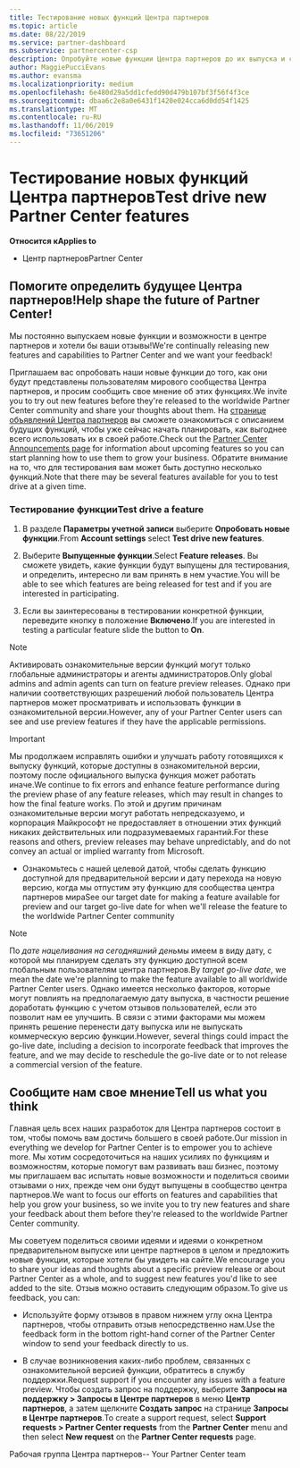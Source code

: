 ```yaml
---
title: Тестирование новых функций Центра партнеров
ms.topic: article
ms.date: 08/22/2019
ms.service: partner-dashboard
ms.subservice: partnercenter-csp
description: Опробуйте новые функции Центра партнеров до их выпуска и сообщите нам свое мнение. Помогите определить будущее Центра партнеров!
author: MaggiePucciEvans
ms.author: evansma
ms.localizationpriority: medium
ms.openlocfilehash: 6e480d29a5dd1cfedd90d479b107bf3f56f4f3ce
ms.sourcegitcommit: dbaa6c2e8a0e6431f1420e024cca6d0dd54f1425
ms.translationtype: MT
ms.contentlocale: ru-RU
ms.lasthandoff: 11/06/2019
ms.locfileid: "73651206"
---
```

# <a name="test-drive-new-partner-center-features"></a><span data-ttu-id="03973-104">Тестирование новых функций Центра партнеров</span><span class="sxs-lookup"><span data-stu-id="03973-104">Test drive new Partner Center features</span></span>

<span data-ttu-id="03973-105">**Относится к**</span><span class="sxs-lookup"><span data-stu-id="03973-105">**Applies to**</span></span>

- <span data-ttu-id="03973-106">Центр партнеров</span><span class="sxs-lookup"><span data-stu-id="03973-106">Partner Center</span></span>

## <a name="help-shape-the-future-of-partner-center"></a><span data-ttu-id="03973-107">Помогите определить будущее Центра партнеров!</span><span class="sxs-lookup"><span data-stu-id="03973-107">Help shape the future of Partner Center!</span></span>

<span data-ttu-id="03973-108">Мы постоянно выпускаем новые функции и возможности в центре партнеров и хотели бы ваши отзывы!</span><span class="sxs-lookup"><span data-stu-id="03973-108">We're continually releasing new features and capabilities to Partner Center and we want your feedback!</span></span> 

<span data-ttu-id="03973-109">Приглашаем вас опробовать наши новые функции до того, как они будут представлены пользователям мирового сообщества Центра партнеров, и просим сообщить свое мнение об этих функциях.</span><span class="sxs-lookup"><span data-stu-id="03973-109">We invite you to try out new features before they're released to the worldwide Partner Center community and share your thoughts about them.</span></span> <span data-ttu-id="03973-110">На [странице объявлений Центра партнеров](https://partnercenter.microsoft.com/pcv/announcements) вы сможете ознакомиться с описанием будущих функций, чтобы уже сейчас начать планировать, как выгоднее всего использовать их в своей работе.</span><span class="sxs-lookup"><span data-stu-id="03973-110">Check out the [Partner Center Announcements page](https://partnercenter.microsoft.com/pcv/announcements) for information about upcoming features so you can start planning how to use them to grow your business.</span></span> <span data-ttu-id="03973-111">Обратите внимание на то, что для тестирования вам может быть доступно несколько функций.</span><span class="sxs-lookup"><span data-stu-id="03973-111">Note that there may be several features available for you to test drive at a given time.</span></span>

### <a name="test-drive-a-feature"></a><span data-ttu-id="03973-112">Тестирование функции</span><span class="sxs-lookup"><span data-stu-id="03973-112">Test drive a feature</span></span>

1. <span data-ttu-id="03973-113">В разделе **Параметры учетной записи** выберите **Опробовать новые функции**.</span><span class="sxs-lookup"><span data-stu-id="03973-113">From **Account settings** select **Test drive new features**.</span></span>

2. <span data-ttu-id="03973-114">Выберите **Выпущенные функции**.</span><span class="sxs-lookup"><span data-stu-id="03973-114">Select **Feature releases**.</span></span> <span data-ttu-id="03973-115">Вы сможете увидеть, какие функции будут выпущены для тестирования, и определить, интересно ли вам принять в нем участие.</span><span class="sxs-lookup"><span data-stu-id="03973-115">You will be able to see which features are being released for test and if you are interested in participating.</span></span>

3. <span data-ttu-id="03973-116">Если вы заинтересованы в тестировании конкретной функции, переведите кнопку в положение **Включено**.</span><span class="sxs-lookup"><span data-stu-id="03973-116">If you are interested in testing a particular feature slide the button to **On**.</span></span> 

> [!NOTE]  
>  <span data-ttu-id="03973-117">Активировать ознакомительные версии функций могут только глобальные администраторы и агенты администраторов.</span><span class="sxs-lookup"><span data-stu-id="03973-117">Only global admins and admin agents can turn on feature preview releases.</span></span> <span data-ttu-id="03973-118">Однако при наличии соответствующих разрешений любой пользователь Центра партнеров может просматривать и использовать функции в ознакомительной версии.</span><span class="sxs-lookup"><span data-stu-id="03973-118">However, any of your Partner Center users can see and use preview features if they have the applicable permissions.</span></span>

> [!IMPORTANT]  
> <span data-ttu-id="03973-119">Мы продолжаем исправлять ошибки и улучшать работу готовящихся к выпуску функций, которые доступны в ознакомительной версии, поэтому после официального выпуска функция может работать иначе.</span><span class="sxs-lookup"><span data-stu-id="03973-119">We continue to fix errors and enhance feature performance during the preview phase of any feature releases, which may result in changes to how the final feature works.</span></span> <span data-ttu-id="03973-120">По этой и другим причинам ознакомительные версии могут работать непредсказуемо, и корпорация Майкрософт не предоставляет в отношении этих функций никаких действительных или подразумеваемых гарантий.</span><span class="sxs-lookup"><span data-stu-id="03973-120">For these reasons and others, preview releases may behave unpredictably, and do not convey an actual or implied warranty from Microsoft.</span></span>

- <span data-ttu-id="03973-121">Ознакомьтесь с нашей целевой датой, чтобы сделать функцию доступной для предварительной версии и дату перехода на новую версию, когда мы отпустим эту функцию для сообщества центра партнеров мира</span><span class="sxs-lookup"><span data-stu-id="03973-121">See our target date for making a feature available for preview and our target go-live date for when we'll release the feature to the worldwide Partner Center community</span></span>

> [!NOTE]  
>  <span data-ttu-id="03973-122">По *дате нацеливания на сегодняшний день*мы имеем в виду дату, с которой мы планируем сделать эту функцию доступной всем глобальным пользователям центра партнеров.</span><span class="sxs-lookup"><span data-stu-id="03973-122">By *target go-live date*, we mean the date we're planning to make the feature available to all worldwide Partner Center users.</span></span> <span data-ttu-id="03973-123">Однако имеется несколько факторов, которые могут повлиять на предполагаемую дату выпуска, в частности решение доработать функцию с учетом отзывов пользователей, если это позволит нам ее улучшить. В связи с этими факторами мы можем принять решение перенести дату выпуска или не выпускать коммерческую версию функции.</span><span class="sxs-lookup"><span data-stu-id="03973-123">However, several things could impact the go-live date, including a decision to incorporate feedback that improves the feature, and we may decide to reschedule the go-live date or to not release a commercial version of the feature.</span></span>  


 
## <a name="tell-us-what-you-think"></a><span data-ttu-id="03973-124">Сообщите нам свое мнение</span><span class="sxs-lookup"><span data-stu-id="03973-124">Tell us what you think</span></span>

<span data-ttu-id="03973-125">Главная цель всех наших разработок для Центра партнеров состоит в том, чтобы помочь вам достичь большего в своей работе.</span><span class="sxs-lookup"><span data-stu-id="03973-125">Our mission in everything we develop for Partner Center is to empower you to achieve more.</span></span> <span data-ttu-id="03973-126">Мы хотим сосредоточиться на наших усилиях по функциям и возможностям, которые помогут вам развивать ваш бизнес, поэтому мы приглашаем вас испытать новые возможности и поделиться своими отзывами о них, прежде чем они будут выпущены в сообщество центра партнеров.</span><span class="sxs-lookup"><span data-stu-id="03973-126">We want to focus our efforts on features and capabilities that help you grow your business, so we invite you to try new features and share your feedback about them before they're released to the worldwide Partner Center community.</span></span> 

<span data-ttu-id="03973-127">Мы советуем поделиться своими идеями и идеями о конкретном предварительном выпуске или центре партнеров в целом и предложить новые функции, которые хотели бы увидеть на сайте.</span><span class="sxs-lookup"><span data-stu-id="03973-127">We encourage you to share your ideas and thoughts about a specific preview release or about Partner Center as a whole, and to suggest new features you'd like to see added to the site.</span></span> <span data-ttu-id="03973-128">Отзыв можно оставить следующим образом.</span><span class="sxs-lookup"><span data-stu-id="03973-128">To give us feedback, you can:</span></span>  

-   <span data-ttu-id="03973-129">Используйте форму отзывов в правом нижнем углу окна Центра партнеров, чтобы отправить отзыв непосредственно нам.</span><span class="sxs-lookup"><span data-stu-id="03973-129">Use the feedback form in the bottom right-hand corner of the Partner Center window to send your feedback directly to us.</span></span> 

-   <span data-ttu-id="03973-130">В случае возникновения каких-либо проблем, связанных с ознакомительной версией функции, обратитесь в службу поддержки.</span><span class="sxs-lookup"><span data-stu-id="03973-130">Request support if you encounter any issues with a feature preview.</span></span> <span data-ttu-id="03973-131">Чтобы создать запрос на поддержку, выберите **Запросы на поддержку > Запросы в Центре партнеров** в меню **Центр партнеров**, а затем щелкните **Создать запрос** на странице **Запросы в Центре партнеров**.</span><span class="sxs-lookup"><span data-stu-id="03973-131">To create a support request, select **Support requests > Partner Center requests** from the **Partner Center** menu and then select **New request** on the **Partner Center requests** page.</span></span>



<span data-ttu-id="03973-132">Рабочая группа Центра партнеров</span><span class="sxs-lookup"><span data-stu-id="03973-132">-- Your Partner Center team</span></span>

